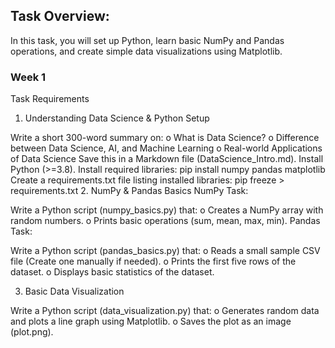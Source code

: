 
## Task Overview:
In this task, you will set up Python, learn basic NumPy and Pandas operations, and create simple data visualizations using Matplotlib.

### Week 1
Task Requirements
1. Understanding Data Science & Python Setup

Write a short 300-word summary on: o What is Data Science? o Difference between Data Science, AI, and Machine Learning o Real-world Applications of Data Science
Save this in a Markdown file (DataScience_Intro.md).
Install Python (>=3.8).
Install required libraries: pip install numpy pandas matplotlib
Create a requirements.txt file listing installed libraries: pip freeze > requirements.txt
2️. NumPy & Pandas Basics NumPy Task:

Write a Python script (numpy_basics.py) that: o Creates a NumPy array with random numbers. o Prints basic operations (sum, mean, max, min).
Pandas Task:

Write a Python script (pandas_basics.py) that: o Reads a small sample CSV file (Create one manually if needed). o Prints the first five rows of the dataset. o Displays basic statistics of the dataset.

3. Basic Data Visualization

Write a Python script (data_visualization.py) that: o Generates random data and plots a line graph using Matplotlib. o Saves the plot as an image (plot.png).
